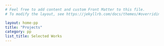 ```yaml
---
# Feel free to add content and custom Front Matter to this file.
# To modify the layout, see https://jekyllrb.com/docs/themes/#overriding-theme-defaults

layout: home-pp
title: "Projects"
category: pp
list_title: Selected Works
---
```

